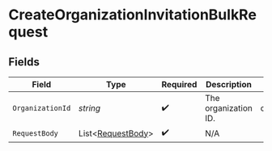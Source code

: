 # CreateOrganizationInvitationBulkRequest


## Fields

| Field                                                       | Type                                                        | Required                                                    | Description                                                 | Example                                                     |
| ----------------------------------------------------------- | ----------------------------------------------------------- | ----------------------------------------------------------- | ----------------------------------------------------------- | ----------------------------------------------------------- |
| `OrganizationId`                                            | *string*                                                    | :heavy_check_mark:                                          | The organization ID.                                        | org_12345                                                   |
| `RequestBody`                                               | List<[RequestBody](../../Models/Operations/RequestBody.md)> | :heavy_check_mark:                                          | N/A                                                         |                                                             |